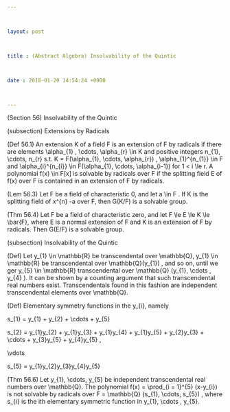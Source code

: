 ```yaml
---



layout: post



title : (Abstract Algebra) Insolvability of the Quintic



date : 2018-01-20 14:54:24 +0900



---
```


(Section 56) Insolvability of the Quintic

(subsection) Extensions by Radicals

(Def 56.1) An extension K of a field F is an extension of F by radicals if there are elements \alpha_{1} , \cdots, \alpha_{r} \in K and positive integers n_{1}, \cdots, n_{r} s.t. K = F(\alpha_{1}, \cdots, \alpha_{r}) , \alpha_{1}^{n_{1}} \in F and \alpha_{i}^{n_{i}} \in F(\alpha_{1}, \cdots, \alpha_{i-1}) for 1 < i \le r. A polynomial f(x) \in F[x] is solvable by radicals over F if the splitting field E of f(x) over F is contained in an extension of F by radicals.

(Lem 56.3) Let F be a field of characteristic 0, and let a \in F . If K is the splitting field of x^{n} -a over F, then G(K/F) is a solvable group.

(Thm 56.4) Let F be a field of characteristic zero, and let F \le E \le K \le \bar{F}, where E is a normal extension of F and K is an extension of F by radicals. Then G(E/F) is a solvable group.

(subsection) Insolvability of the Quintic

(Def) Let y_{1} \in \mathbb{R} be transcendental over \mathbb{Q}, y_{1} \in \mathbb{R} be transcendental over \mathbb{Q}(y_{1}) , and so on, until we ger y_{5} \in \mathbb{R} transcendental over \mathbb{Q} (y_{1}, \cdots , y_{4} ). It can be shown by a counting argument that such transcendental real numbers exist. Transcendentals found in this fashion are independent transcendental elements over \mathbb{Q}. 

(Def) Elementary symmetry functions in the y_{i}, namely

s_{1} = y_{1} + y_{2} + \cdots + y_{5}

s_{2} = y_{1}y_{2} + y_{1}y_{3} + y_{1}y_{4} + y_{1}y_{5} + y_{2}y_{3} + \cdots + y_{3}y_{5} + y_{4}y_{5} , 

\vdots

s_{5} = y_{1}y_{2}y_{3}y_{4}y_{5}

(Thm 56.6) Let y_{1}, \cdots, y_{5} be independent transcendental real numbers over \mathbb{Q}. The polynomial f(x) = \prod_{i = 1}^{5} (x-y_{i}) is not solvable by radicals over F = \mathbb{Q} (s_{1}, \cdots, s_{5}) , where s_{i} is the ith elementary symmetric function in y_{1}, \cdots , y_{5}.



